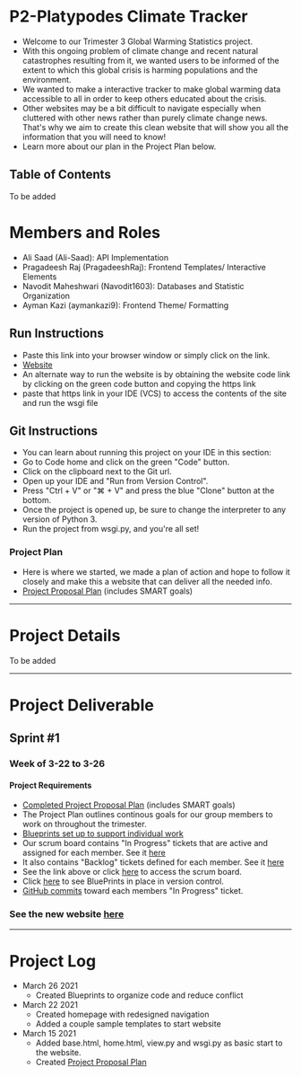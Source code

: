 # P2-Platypodes Climate Tracker
* Welcome to our Trimester 3 Global Warming Statistics project. 
* With this ongoing problem of climate change and recent natural catastrophes resulting from it, we wanted users to be informed of the extent to which this global crisis is harming populations and the environment.
* We wanted to make a interactive tracker to make global warming data accessible to all in order to keep others educated about the crisis. 
* Other websites may be a bit difficult to navigate especially when cluttered with other news rather than purely climate change news. That's why we aim to create this clean website that will show you all the information that you will need to know!
* Learn more about our plan in the Project Plan below.

Table of Contents
---
To be added

# Members and Roles

* Ali Saad (Ali-Saad): API Implementation
* Pragadeesh Raj (PragadeeshRaj): Frontend Templates/ Interactive Elements
* Navodit Maheshwari (Navodit1603): Databases and Statistic Organization
* Ayman Kazi (aymankazi9): Frontend Theme/ Formatting

## Run Instructions
* Paste this link into your browser window or simply click on the link.
* [Website](http://76.176.59.167/)
* An alternate way to run the website is by obtaining the website code link by clicking on the green code button and copying the https link
* paste that https link in your IDE (VCS) to access the contents of the site and run the wsgi file

## Git Instructions
* You can learn about running this project on your IDE in this section:
* Go to Code home and click on the green "Code" button.
* Click on the clipboard next to the Git url. 
* Open up your IDE and "Run from Version Control".
* Press "Ctrl + V" or "⌘ + V" and press the blue "Clone" button at the bottom.
* Once the project is opened up, be sure to change the interpreter to any version of Python 3. 
* Run the project from wsgi.py, and you're all set!

### Project Plan
* Here is where we started, we made a plan of action and hope to follow it closely and make this a website that can deliver all the needed info.
* [Project Proposal Plan](https://docs.google.com/document/d/1WiLKD5fP7Oe071z8CqxkvvPjEyE1B9LVec0BJHgc2zc/edit?usp=sharing) (includes SMART goals)

---

# Project Details
To be added

---

# Project Deliverable

## Sprint #1
### Week of 3-22 to 3-26
#### Project Requirements
* [Completed Project Proposal Plan](https://docs.google.com/document/d/1WiLKD5fP7Oe071z8CqxkvvPjEyE1B9LVec0BJHgc2zc/edit?usp=sharing) (includes SMART goals)
* The Project Plan outlines continous goals for our group members to work on throughout the trimester.
* [Blueprints set up to support individual work](https://github.com/Ali-Saad/p2-platypodes3/tree/master/members)
* Our scrum board contains "In Progress" tickets that are active and assigned for each member. See it [here](https://github.com/Ali-Saad/p2-platypodes3/projects/1#column-13393798)
* It also contains "Backlog" tickets defined for each member. See it [here](https://github.com/Ali-Saad/p2-platypodes3/projects/1#column-13393888)
* See the link above or click [here](https://github.com/Ali-Saad/p2-platypodes3/projects/1) to access the scrum board.
* Click [here](https://github.com/Ali-Saad/p2-platypodes3/blob/master/view.py#L4-L14) to see BluePrints in place in version control.
* [GitHub commits](https://github.com/Ali-Saad/p2-platypodes3/commits/master) toward each members "In Progress" ticket.
### See the new website [here](http://76.176.59.167/)
---

# Project Log
* March 26 2021
  * Created Blueprints to organize code and reduce conflict
* March 22 2021
  * Created homepage with redesigned navigation
  * Added a couple sample templates to start website
* March 15 2021
  * Added base.html, home.html, view.py and wsgi.py as basic start to the website.
  * Created [Project Proposal Plan](https://docs.google.com/document/d/1WiLKD5fP7Oe071z8CqxkvvPjEyE1B9LVec0BJHgc2zc/edit?usp=sharing)  
